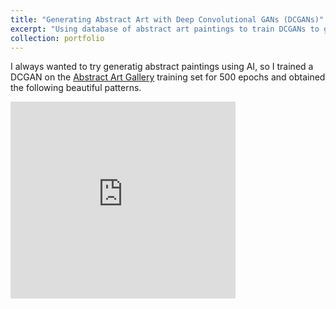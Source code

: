 ```yaml
---
title: "Generating Abstract Art with Deep Convolutional GANs (DCGANs)"
excerpt: "Using database of abstract art paintings to train DCGANs to generate (beautiful) shapes and colours"
collection: portfolio
---
```


I always wanted to try generatig abstract paintings using AI, so I trained a DCGAN on the [Abstract Art Gallery](https://www.kaggle.com/datasets/bryanb/abstract-art-gallery/data) training set for 500 epochs and obtained the following beautiful patterns.
<iframe width="360" height="315" src="https://www.youtube.com/embed/ra2y9G_x5JE" frameborder="0" allowfullscreen></iframe>
